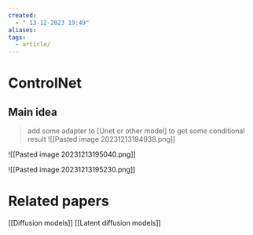 ```yaml
---
created:
  - " 13-12-2023 19:49"
aliases: 
tags:
  - article/
---
```


# ControlNet

## Main idea
> add some adapter to [Unet or other model] to get some conditional result
![[Pasted image 20231213194938.png]]


![[Pasted image 20231213195040.png]]

![[Pasted image 20231213195230.png]]

# Related papers
[[Diffusion models]]
[[Latent diffusion models]]